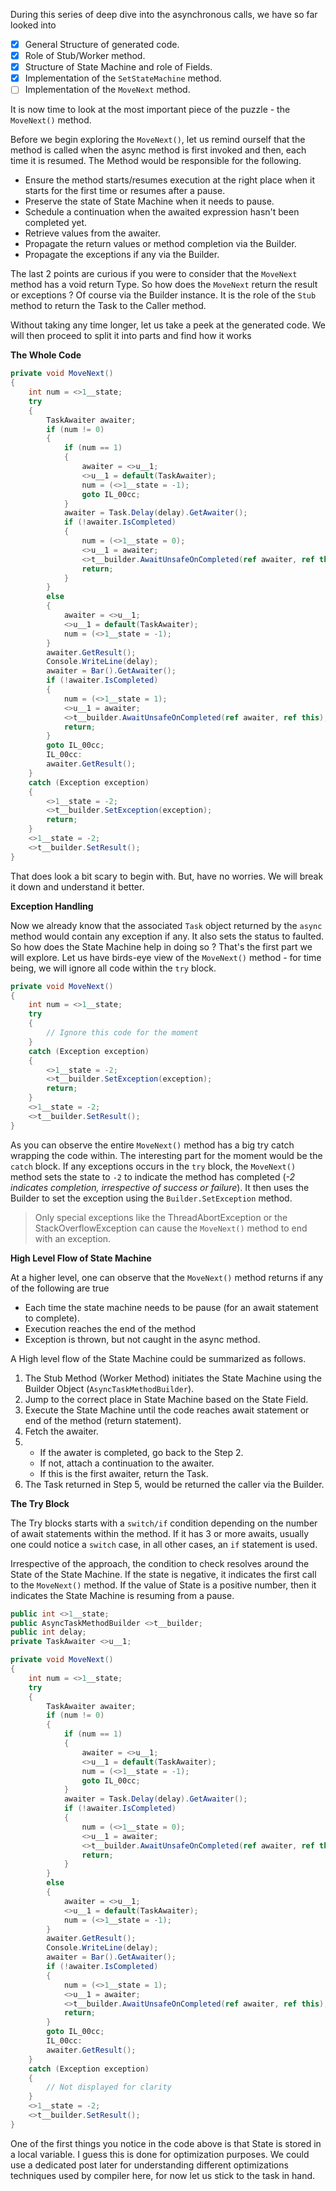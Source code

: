 During this series of deep dive into the asynchronous calls, we have so far looked into

- [x] General Structure of generated code.
- [x] Role of Stub/Worker method.
- [x] Structure of State Machine and role of Fields.
- [x] Implementation of the `SetStateMachine` method.
- [ ] Implementation of the `MoveNext` method.

It is now time to look at the most important piece of the puzzle - the `MoveNext()` method.

Before we begin exploring the `MoveNext()`, let us remind ourself that the method is called when the async method is first invoked and then, each time it is resumed. The Method would be responsible for the following.

- Ensure the method starts/resumes execution at the right place when it starts for the first time or resumes after a pause.
- Preserve the state of State Machine when it needs to pause.
- Schedule a continuation when the awaited expression hasn't been completed yet.
- Retrieve values from the awaiter.
- Propagate the return values or method completion via the Builder.
- Propagate the exceptions if any via the Builder.

The last 2 points are curious if you were to consider that the `MoveNext` method has a void return Type. So how does the `MoveNext` return the result or exceptions ? Of course via the Builder instance. It is the role of the `Stub` method to return the Task to the Caller method.

Without taking any time longer, let us take a peek at the generated code. We will then proceed to split it into parts and find how it works

**The Whole Code**

```csharp
private void MoveNext()
{
    int num = <>1__state;
    try
    {
        TaskAwaiter awaiter;
        if (num != 0)
        {
            if (num == 1)
            {
                awaiter = <>u__1;
                <>u__1 = default(TaskAwaiter);
                num = (<>1__state = -1);
                goto IL_00cc;
            }
            awaiter = Task.Delay(delay).GetAwaiter();
            if (!awaiter.IsCompleted)
            {
                num = (<>1__state = 0);
                <>u__1 = awaiter;
                <>t__builder.AwaitUnsafeOnCompleted(ref awaiter, ref this);
                return;
            }
        }
        else
        {
            awaiter = <>u__1;
            <>u__1 = default(TaskAwaiter);
            num = (<>1__state = -1);
        }
        awaiter.GetResult();
        Console.WriteLine(delay);
        awaiter = Bar().GetAwaiter();
        if (!awaiter.IsCompleted)
        {
            num = (<>1__state = 1);
            <>u__1 = awaiter;
            <>t__builder.AwaitUnsafeOnCompleted(ref awaiter, ref this);
            return;
        }
        goto IL_00cc;
        IL_00cc:
        awaiter.GetResult();
    }
    catch (Exception exception)
    {
        <>1__state = -2;
        <>t__builder.SetException(exception);
        return;
    }
    <>1__state = -2;
    <>t__builder.SetResult();
}
```

That does look a bit scary to begin with. But, have no worries. We will break it down and understand it better.

**Exception Handling**

Now we already know that the associated `Task` object returned by the `async` method would contain any exception if any. It also sets the status to faulted. So how does the State Machine help in doing so ? That's the first part we will explore. Let us have birds-eye view of the `MoveNext()` method - for time being, we will ignore all code within the `try` block.

```csharp
private void MoveNext()
{
    int num = <>1__state;
    try
    {
        // Ignore this code for the moment
    }
    catch (Exception exception)
    {
        <>1__state = -2;
        <>t__builder.SetException(exception);
        return;
    }
    <>1__state = -2;
    <>t__builder.SetResult();
}
```

As you can observe the entire `MoveNext()` method has a big try catch wrapping the code within. The interesting part for the moment would be the `catch` block. If any exceptions occurs in the `try` block, the `MoveNext()` method sets the state to `-2` to indicate the method has completed (_-2 indicates completion, irrespective of success or failure_). It then uses the Builder to set the exception using the `Builder.SetException` method.

> Only special exceptions like the ThreadAbortException or the StackOverflowException can cause the `MoveNext()` method to end with an exception.

**High Level Flow of State Machine**

At a higher level, one can observe that the `MoveNext()` method returns if any of the following are true

- Each time the state machine needs to be pause (for an await statement to complete).
- Execution reaches the end of the method
- Exception is thrown, but not caught in the async method.

A High level flow of the State Machine could be summarized as follows.

1. The Stub Method (Worker Method) initiates the State Machine using the Builder Object (`AsyncTaskMethodBuilder`).
2. Jump to the correct place in State Machine based on the State Field.
3. Execute the State Machine until the code reaches await statement or end of the method (return statement).
4. Fetch the awaiter.
5. - If the awater is completed, go back to the Step 2.
   - If not, attach a continuation to the awaiter.
   - If this is the first awaiter, return the Task.
6. The Task returned in Step 5, would be returned the caller via the Builder.

**The Try Block**

The Try blocks starts with a `switch/if` condition depending on the number of await statements within the method. If it has 3 or more awaits, usually one could notice a `switch` case, in all other cases, an `if` statement is used.

Irrespective of the approach, the condition to check resolves around the State of the State Machine. If the state is negative, it indicates the first call to the `MoveNext()` method. If the value of State is a positive number, then it indicates the State Machine is resuming from a pause.

```csharp
public int <>1__state;
public AsyncTaskMethodBuilder <>t__builder;
public int delay;
private TaskAwaiter <>u__1;

private void MoveNext()
{
    int num = <>1__state;
    try
    {
        TaskAwaiter awaiter;
        if (num != 0)
        {
            if (num == 1)
            {
                awaiter = <>u__1;
                <>u__1 = default(TaskAwaiter);
                num = (<>1__state = -1);
                goto IL_00cc;
            }
            awaiter = Task.Delay(delay).GetAwaiter();
            if (!awaiter.IsCompleted)
            {
                num = (<>1__state = 0);
                <>u__1 = awaiter;
                <>t__builder.AwaitUnsafeOnCompleted(ref awaiter, ref this);
                return;
            }
        }
        else
        {
            awaiter = <>u__1;
            <>u__1 = default(TaskAwaiter);
            num = (<>1__state = -1);
        }
        awaiter.GetResult();
        Console.WriteLine(delay);
        awaiter = Bar().GetAwaiter();
        if (!awaiter.IsCompleted)
        {
            num = (<>1__state = 1);
            <>u__1 = awaiter;
            <>t__builder.AwaitUnsafeOnCompleted(ref awaiter, ref this);
            return;
        }
        goto IL_00cc;
        IL_00cc:
        awaiter.GetResult();
    }
    catch (Exception exception)
    {
        // Not displayed for clarity
    }
    <>1__state = -2;
    <>t__builder.SetResult();
}
```

One of the first things you notice in the code above is that State is stored in a local variable. I guess this is done for optimization purposes. We could use a dedicated post later for understanding different optimizations techniques used by compiler here, for now let us stick to the task in hand.

